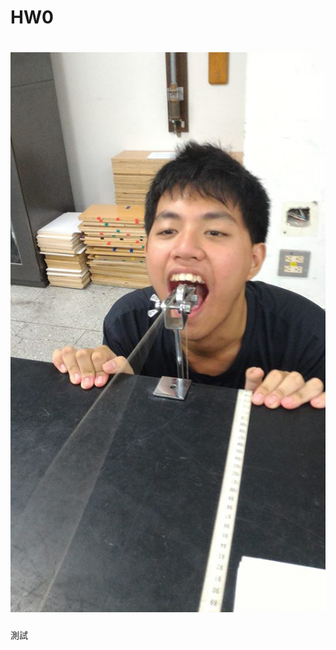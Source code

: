 HW0
===============================
![image](https://github.com/FPGAGROUP2/2019_FPGA_Design_Group2/blob/master/HW0/img/21615992_871857689640059_8183050232751177654_n.jpg)
===============================

測試
###
